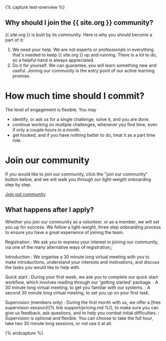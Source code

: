 {% capture text-overview %}

## Why should I join the {{ site.org }} community?

{{ site.org }} is built by its community.
Here is why you should become a part of it:


1. We need your help. We are not experts or professionals in everything that's needed to keep {{ site.org }} up and running. There is a lot to do, so a helpful hand is always appreciated.
2. Do it for yourself. We can guarantee, you will learn something new and useful. Joining our community is the entry point of our active learning promise.

# How much time should I commit?

The level of engagement is flexible. You may

+ identify, or ask us for a single challenge, solve it, and you are done.
+ continue working on multiple challenges, whenever you find time, even if only a couple hours in a month.
+ get hooked, and if you have nothing better to do, treat it as a part time role.

# Join our community

If you would like to join our community, click the "join our community" button below, and we will walk you through our light-weight onboarding step by step.

<a id="apply-to-volunteer-top" class="{{ page.buttonStyle }}" aria-disabled="false" href="{{ '/volunteering/become-a-volunteer.html' | prepend: site.baseurl }}">Join out community</a>

## What happens after I apply?

Whether you join our community as a volunteer, or as a member, we will set you up for success.
We follow a light-weight, three step onboarding process to ensure you have a great experience of joining the team.

Registration
: We ask you to express your interest in joining our community, via one of the many alternative ways of registration;;

Introduction
: We organise a 30 minute long virtual meeting with you to make introductions, understand your interests and motivations, and discuss the tasks you would like to help with.

Quick start
: During your first week, we ask you to complete our quick start workflow, which involves reading through our 'getting started' package.
: A 30 minute long virtual meeting, to get you familiar with our systems.
: A second 30 minute long virtual meeting, to set you up on your first task.

Supervision (members only)
: During the first month with us, we offer a [free supervision session]({% link support/pricing.md %}), to make sure you can give us feedback, ask questions, and to help you combat initial difficulties.
: Supervision is optional and flexible. You can choose to take the full hour, take two 30 minute long sessions, or not use it at all.

{% endcapture %}
